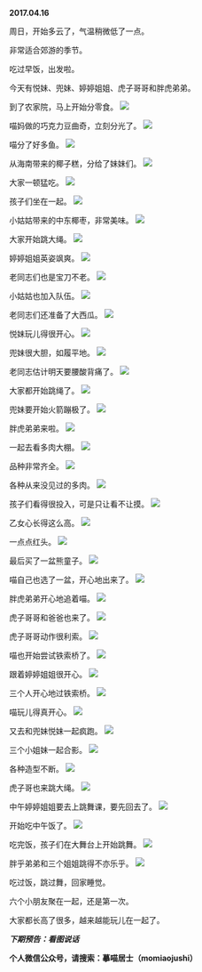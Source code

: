 
          
**2017.04.16**

周日，开始多云了，气温稍微低了一点。

非常适合郊游的季节。

吃过早饭，出发啦。

今天有悦妹、兜妹、婷婷姐姐、虎子哥哥和胖虎弟弟。

到了农家院，马上开始分零食。
![](http://imglf0.nosdn.127.net/img/b2UzTXRCeS9XSHk2cGVhYXBHVkcxdWVmRmdLeGFzRVl5SmVxbG1ZT0NPRT0.jpg)


喵妈做的巧克力豆曲奇，立刻分光了。
![](http://imglf2.nosdn.127.net/img/eVEyVGNUNTVkUjhyVzR1NGVJQUN3V1QzSnJMSVplUVBNS3RUbHJWbUU1RT0.jpg)


喵分了好多鱼。
![](http://imglf2.nosdn.127.net/img/c0E1dEl3QjNzNFV2ckVCWmtoSmlsZTFkSGxFeUkybzczZzVUOThWTW5waz0.jpg)


从海南带来的椰子糕，分给了妹妹们。
![](http://imglf1.nosdn.127.net/img/a2JjRzNpaGlrYUdJL3ZBdGRFMDVQZWh3dWc2MWJveUFQeVJ0OG8wck9WTT0.jpg)


大家一顿猛吃。
![](http://imglf0.nosdn.127.net/img/SEd4Tkd6RHhhRnRHNnZWRmJNNk9yUEFGSXVUdk9vTTNENUMvaHVQa1JlTT0.jpg)


孩子们坐在一起。
![](http://imglf2.nosdn.127.net/img/QXQ0ckRRbHhza2hFdEtFaXA3RUlSSnFyakNhcHdoZXZtcmRkN0I5d0FwRT0.jpg)


小姑姑带来的中东椰枣，非常美味。
![](http://imglf1.nosdn.127.net/img/NzVRaEswbFF0RUZDOXlLWTF5RnJ6QmxxWW04YURVNm00QmxNVDZmT1plYz0.jpg)


大家开始跳大绳。
![](http://imglf0.nosdn.127.net/img/ZUFZanQzblFnTEJWQWtBZUhVK1Nta3JmRzJPdnNXdFd1TS9KUWs0RjNiaz0.jpg)


婷婷姐姐英姿飒爽。
![](http://imglf0.nosdn.127.net/img/cW54TVF3TE1iais4bVVTZDNsQlMxZFN6aSt6RDNIMkQxTERmLytlYU5MWT0.jpg)


老同志们也是宝刀不老。
![](http://imglf.nosdn.127.net/img/TU5BNGM5cjRncVFiei9aRVk5V0x5WDJWUWZBMUdIc3BRelc1K1Y1YVB1OD0.jpg)


小姑姑也加入队伍。
![](http://imglf0.nosdn.127.net/img/eTU1V3FuM09yb1d0NWhaSnNCRVBUc2FiZEZ5ek5iWVBNbXFZZHYzeDhhMD0.jpg)


老同志们还准备了大西瓜。
![](http://imglf1.nosdn.127.net/img/SXNIaUQ4RWJ0b243YmcwS2JOSzZFQVBqb3hWT2F3YVozRjNWMlY4bFVqST0.jpg)


悦妹玩儿得很开心。
![](http://imglf1.nosdn.127.net/img/NHJzNlk2djQ4M3phN3ByQWFVanYvVWVTck1jMzVueXk5OHVGd3pQL29MZz0.jpg)


兜妹很大胆，如履平地。
![](http://imglf.nosdn.127.net/img/NkhLTGc5SlB5aXBma25CODBMaFk0SWM5bDBUQVVGU3JYUDdJT3pjQUhUQT0.jpg)


老同志估计明天要腰酸背痛了。
![](http://imglf0.nosdn.127.net/img/QjJBb3BBSFdPRzByblRMd2VCYVFuL1dhYWtpSVROMnorRG11MTg2THVmYz0.jpg)


大家都开始跳绳了。
![](http://imglf.nosdn.127.net/img/cGdVR0dDR3JmMHdnQ0FsaHljanFzaTk2ZE1TNWJuVzJGcFliTGhRWmlhcz0.jpg)


兜妹要开始火箭蹦极了。
![](http://imglf2.nosdn.127.net/img/WFhtMXBYUmd4cm5wUG5KR0Y1TlFIYS9EeEh3RXd6eWNFcTJybG5vbGorUT0.jpg)


胖虎弟弟来啦。
![](http://imglf1.nosdn.127.net/img/NkdPdzArOFMvalNMbzg4M1ptdGZ4WEl3RU82bmt6bSt5S3ZVREFiWGkvcz0.jpg)


一起去看多肉大棚。
![](http://imglf.nosdn.127.net/img/M0t1RytUOUp6R2p0UC9VdUNDTlFHam1sWWl6b3AxNXpOV0pVY2MvZ1J0az0.jpg)


品种非常齐全。
![](http://imglf1.nosdn.127.net/img/aWR0TXBYNzFKd3ZYZ2hScmp0OFRISTZaZ1dWMlh3QTBxSnVQZnhZVVZQYz0.jpg)


各种从来没见过的多肉。
![](http://imglf1.nosdn.127.net/img/ZDdtRHlkNmpMUVNtSVcvRHZlazVDK1dpSkpLSlVvQ0hPTmhCdC9uSGR0RT0.jpg)


孩子们看得很投入，可是只让看不让摸。
![](http://imglf.nosdn.127.net/img/VEVmWkx0ckdwUWJVY1h3VmQra3NSenpyZzA0OVpkcGJNZ2lYV1dKRUM1ND0.jpg)


乙女心长得这么高。
![](http://imglf2.nosdn.127.net/img/M3RVaGc2aXp2bExURkl6Y1U4R0pLSXVxNUNMTkhOT0hUWFNNMmNPZHNKZz0.jpg)


一点点红头。
![](http://imglf2.nosdn.127.net/img/YkZwTE13Tm91L2pBc21rNU5qblYxNE50T2xiMnlBQVNLay96cFNkeFZqND0.jpg)


最后买了一盆熊童子。
![](http://imglf1.nosdn.127.net/img/TzBxUG5wVDdaZUJ3OU9YYUp1K2hwelhmbnZveUtWbHlrcnNyRDhGOWV3ST0.jpg)


喵自己也选了一盆，开心地出来了。
![](http://imglf1.nosdn.127.net/img/VDJvQ0dlZnNocGZKRmpKUW5GMVVreEFMTXE3Vk9rc0ZjVEUrV2k0Wmx6TT0.jpg)


胖虎弟弟开心地追着喵。
![](http://imglf0.nosdn.127.net/img/alBVV3RHMjErNjRRbVc5cmpqNldITlBIQ2R5bFBIY3ZIZlI2blZlSk9ERT0.jpg)


虎子哥哥和爸爸也来了。
![](http://imglf2.nosdn.127.net/img/eXJoVFZJR0dJTWhTM2d5aktCRHZnUjNSQmh3SlZTOVZpS3dhbVpKQk1BOD0.jpg)


虎子哥哥动作很利索。
![](http://imglf0.nosdn.127.net/img/SmNXdTA4OGN4N2hxUC9NQVlIZlN5eEZ6K01yZlRzbUNXV09NWlEwa0QzZz0.jpg)


喵也开始尝试铁索桥了。
![](http://imglf1.nosdn.127.net/img/QnBDVUgxNDZhUEpUTEp4eWJyNUk1eTQydmM3SHZzVy85dmN6MEtiUUl0MD0.jpg)


跟着婷婷姐姐很开心。
![](http://imglf0.nosdn.127.net/img/Y0dZQ0hjcnIrMnhVMWZxQ0VBZ3RocE1aNEVqUVJGUk5lcWtvU1dtRU0vYz0.jpg)


三个人开心地过铁索桥。
![](http://imglf1.nosdn.127.net/img/ZWFWVTJNMld3K29DVDJlZEJpQzJEcmpsb3diWHRZMlpORTJvelA5b2gwWT0.jpg)


喵玩儿得真开心。
![](http://imglf0.nosdn.127.net/img/SnpEQ2VHbWg3bmdyTkFLdGNXVkJmWWdGTW1abGoyamllN2Jya1JJbHpIYz0.jpg)


又去和兜妹悦妹一起疯跑。
![](http://imglf.nosdn.127.net/img/bURhVHEzRzJ1ZFpxbnE4WDFrb3NvT1hKcElqTEJMRUhmMXZOWHZYdHFubz0.jpg)


三个小姐妹一起合影。
![](http://imglf1.nosdn.127.net/img/OTFzR2czcC9KVlJUOEZ6aG9ZRGM2L0l6VGRqcWRvdVVLbW40TUZwamFiOD0.jpg)


各种造型不断。
![](http://imglf.nosdn.127.net/img/WFQ2emR4NXRoeitIMFp0VUgzbll4clAzWE9BZHFWUUVxelNRNGRNK252bz0.jpg)


虎子哥也来跳大绳。
![](http://imglf2.nosdn.127.net/img/SmpNeHlqTGtVMnoyNE9kTE4yTEdYWko4aU1WbjFmT09STU9tcnEwRnZZVT0.jpg)


中午婷婷姐姐要去上跳舞课，要先回去了。
![](http://imglf1.nosdn.127.net/img/Ynp5bDZHb0o5WC9BcGJKbW05VFJzd01UdFRxVStlYVB5MHZXenY3eHBMRT0.jpg)


开始吃中午饭了。
![](http://imglf0.nosdn.127.net/img/b2gvNUg3L3kxRUhKemlEcGNyeCtSS09MSFZmdGtTbTg3dis3ZU9GbXNtcz0.jpg)


吃完饭，孩子们在大舞台上开始跳舞。
![](http://imglf.nosdn.127.net/img/Y1RrS3hmYUJYWmxidUVTUWN0dmFJN2prVVRoYm53aGd3Q2ZTcnpnV3dVRT0.jpg)


胖乎弟弟和三个姐姐跳得不亦乐乎。
![](http://imglf1.nosdn.127.net/img/UEswZWJpS1IzK2hsdnhHVTkrNmozQ3Irb0JVWThYWEZXajF4cEVDQVE2az0.jpg)


吃过饭，跳过舞，回家睡觉。

六个小朋友聚在一起，还是第一次。

大家都长高了很多，越来越能玩儿在一起了。


***下期预告：看图说话***


**个人微信公众号，请搜索：摹喵居士（momiaojushi）**

        